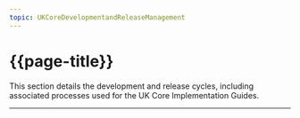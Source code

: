 ```yaml
---
topic: UKCoreDevelopmentandReleaseManagement
---
```

# {{page-title}}

This section details the development and release cycles, including associated processes used for the UK Core Implementation Guides. 

----